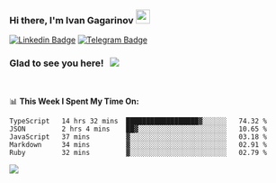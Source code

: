### Hi there, I'm Ivan Gagarinov <img src="https://media.giphy.com/media/hvRJCLFzcasrR4ia7z/giphy.gif" width="25px">

[![Linkedin Badge](https://img.shields.io/badge/-LinkedIn-0e76a8?style=flat-square&logo=Linkedin&logoColor=white)](https://linkedin.com/in/ivan-gagarinov-142ba3141/)
[![Telegram Badge](https://img.shields.io/badge/-Telegram-0088cc?style=flat-square&logo=Telegram&logoColor=white)](https://t.me/igagarinov)

### Glad to see you here! &nbsp; ![](https://visitor-badge.glitch.me/badge?page_id=dzencot.dzencot)

</br>

📊 **This Week I Spent My Time On:**
<!--START_SECTION:waka-->
```text
TypeScript   14 hrs 32 mins  ██████████████████▓░░░░░░   74.32 % 
JSON         2 hrs 4 mins    ██▓░░░░░░░░░░░░░░░░░░░░░░   10.65 % 
JavaScript   37 mins         ▓░░░░░░░░░░░░░░░░░░░░░░░░   03.18 % 
Markdown     34 mins         ▓░░░░░░░░░░░░░░░░░░░░░░░░   02.91 % 
Ruby         32 mins         ▓░░░░░░░░░░░░░░░░░░░░░░░░   02.79 % 
```
<!--END_SECTION:waka-->

[![](https://github-readme-stats.vercel.app/api?username=dzencot&theme=gruvbox)](https://github.com/dzencot)
